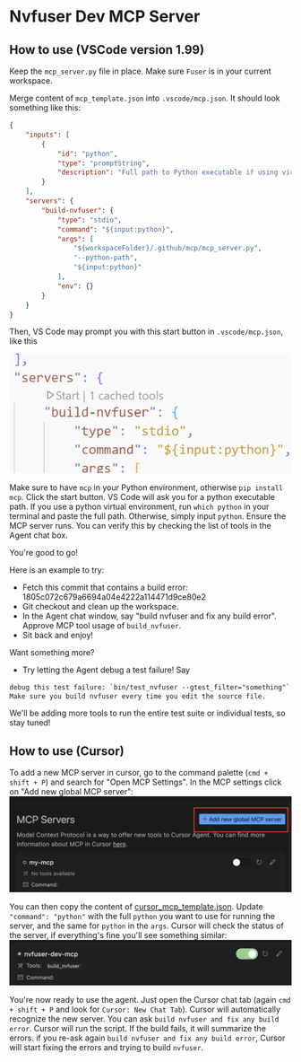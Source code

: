 # Nvfuser Dev MCP Server

## How to use (VSCode version 1.99)

Keep the `mcp_server.py` file in place. Make sure `Fuser` is in your current workspace.

Merge content of `mcp_template.json` into `.vscode/mcp.json`.
It should look something like this:

```json
{
    "inputs": [
        {
            "id": "python",
            "type": "promptString",
            "description": "Full path to Python executable if using virtual environment, otherwise simply type \"python\"."
        }
    ],
    "servers": {
        "build-nvfuser": {
            "type": "stdio",
            "command": "${input:python}",
            "args": [
                "${workspaceFolder}/.github/mcp/mcp_server.py",
                "--python-path",
                "${input:python}"
            ],
            "env": {}
        }
    }
}
```

Then, VS Code may prompt you with this start button in `.vscode/mcp.json`, like this

![mcp-start](mcp-start.png)

Make sure to have `mcp` in your Python environment, otherwise `pip install mcp`.
Click the start button. VS Code will ask you for a python executable path.
If you use a python virtual environment, run `which python` in your terminal and paste the full path.
Otherwise, simply input `python`. Ensure the MCP server runs.
You can verify this by checking the list of tools in the Agent chat box.

You're good to go!

Here is an example to try:

- Fetch this commit that contains a build error: 1805c072c679a6694a04e4222a114471d9ce80e2
- Git checkout and clean up the workspace.
- In the Agent chat window, say "build nvfuser and fix any build error".
Approve MCP tool usage of `build_nvfuser`.
- Sit back and enjoy!

Want something more?
- Try letting the Agent debug a test failure! Say
```text
debug this test failure: `bin/test_nvfuser --gtest_filter="something"`
Make sure you build nvfuser every time you edit the source file.
```

We'll be adding more tools to run the entire test suite or individual tests, so stay tuned!

## How to use (Cursor)

To add a new MCP server in cursor, go to the command palette (`cmd + shift + P`) and search for "Open MCP Settings". In the MCP settings click on "Add new global MCP server":
![mcp-settings-cursor](mcp-settings-cursor.png)

You can then copy the content of [cursor_mcp_template.json](cursor_mcp_template.json). Update `"command": "python"` with the full `python` you want to use for running the server, and the same for `python` in the `args`.
Cursor will check the status of the server, if everything's fine you'll see something similar:
![mcp-settings-cursor2](mcp-settings-cursor2.png)

You're now ready to use the agent. Just open the Cursor chat tab (again `cmd + shift + P` and look for `Cursor: New Chat Tab`). Cursor will automatically recognize the new server. You can ask `build nvfuser and fix any build error`. Cursor will run the script. If the build fails, it will summarize the errors. if you re-ask again `build nvfuser and fix any build error`, Cursor will start fixing the errors and trying to build `nvfuser`.
